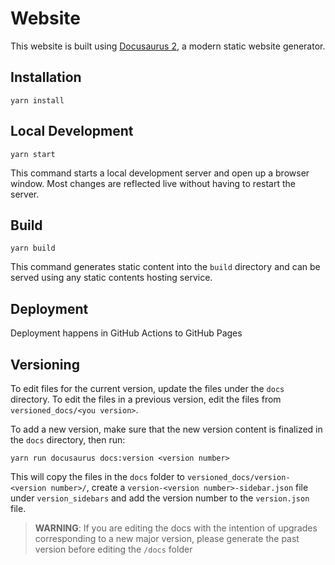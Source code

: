 # Website

This website is built using [Docusaurus 2](https://v2.docusaurus.io/), a modern static website generator.

## Installation

```console
yarn install
```

## Local Development

```console
yarn start
```

This command starts a local development server and open up a browser window. Most changes are reflected live without having to restart the server.

## Build

```console
yarn build
```

This command generates static content into the `build` directory and can be served using any static contents hosting service.

## Deployment

Deployment happens in GitHub Actions to GitHub Pages

## Versioning

To edit files for the current version, update the files under the `docs` directory. To edit the files in a previous version, edit the files from `versioned_docs/<you version>`.

To add a new version, make sure that the new version content is finalized in the `docs` directory, then run:

```console
yarn run docusaurus docs:version <version number>
```

This will copy the files in the `docs` folder to `versioned_docs/version-<version number>/`, create a `version-<version number>-sidebar.json` file under `version_sidebars` and add the version number to the `version.json` file.

> **WARNING**: If you are editing the docs with the intention of upgrades corresponding to a new major version, please generate the past version before editing the `/docs` folder
